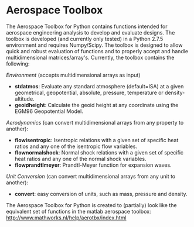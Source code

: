 Aerospace Toolbox
================

The Aerospace Toolbox for Python contains functions intended for aerospace engineering analysis to develop and evaluate designs. The toolbox is developed (and currently only tested) in a Python 2.7.5 environment and requires Numpy/Scipy. The toolbox is designed to allow quick and robust evaluation of functions and to properly accept and handle multidimensional matrices/array's. Currently, the toolbox contains the following:


*Environment* (accepts multidimensional arrays as input)
- **stdatmos**: Evaluate any standard atmosphere (default=ISA) at a given geometrical, geopotential, absolute, pressure, temperature or density-altitude.
- **geoidheight**: Calculate the geoid height at any coordinate using the EGM96 Geopotential Model.

*Aerodynamics* (can convert multidimensional arrays from any property to another):
- **flowisentropic**: Isentropic relations with a given set of specific heat ratios and any one of the isentropic flow variables.
- **flownormalshock**: Normal shock relations with a given set of specific heat ratios and any one of the normal shock variables.
- **flowprandtlmeyer**: Prandtl-Meyer function for expansion waves.

*Unit Conversion* (can convert multidimensional arrays from any unit to another):
- **convert**: easy conversion of units, such as mass, pressure and density.


The Aerospace Toolbox for Python is created to (partially) look like the equivalent set of functions in the matlab aerospace toolbox: http://www.mathworks.nl/help/aerotbx/index.html

